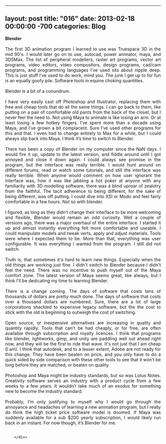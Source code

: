 
---
layout: post
title: "016"
date: 2013-02-18 00:00:00 -700
categories: Blog
---
<div class="blog-content">
				<div class="paragraph" style="text-align:justify;"><strong>Blender</strong><br><br>The first 3D animation program I learned to use was Truespace 3D in the mid 90's. I would later go on to use, autocad, power animator, maya, and 3DSMax. The list of peripheral modellers, raster art programs, vector art programs, video editors, video compositors, design programs, cad/cam programs, and programming languages I've used sits about nipple deep. This is just stuff I&rsquo;ve used to do work, mind you. The junk I get up to for fun is an equally goofy pile. Software tools in equine choking quantities. <br><br>Blender is a bit of a conundrum. <br><br>I have very easily cast off Photoshop and Illustrator, replacing them with free and cheap tools that do all the same things. I can go back to them, like putting on a pair of comfortable old pants from the back of the closet, but I never feel the need to. Not using Maya to animate is like losing an arm. Or at least losing a few hotkey fingers. I&rsquo;ve spent more than a decade using Maya, and I&rsquo;ve grown a bit complacent. Sure I&rsquo;ve used other programs for this and that. I even had to change entirely to Max for a while, but I could always slip back into Maya. I think it&rsquo;s time to switch to Blender. <br><br>There has been a copy of Blender on my computer since the NaN days. I would fire it up, update to the latest version, and fiddle around until I got annoyed and close it down again. I could always see promise in the program, but the interface was really terrible. I would hunt around on different forums, read or watch some tutorials, and still the interface was really terrible. When anyone would comment on how user ignorant the interface was, how it was like jabbing a hot poker at anyone with any familiarity with 3D modelling software, there was a blind uproar of zealotry from the faithful. The tacit adherence to being different, for the sake of being different, was off putting. I could dive into XSI or Modo and feel fairly comfortable in a few hours. Not so with blender. <br><br>I figured, as long as they didn&rsquo;t change their interface to be more welcoming and flexible, Blender would remain an odd curiosity. Well a couple of versions ago, there was a major overhaul of the entire interface. I started it up and almost instantly everything felt more comfortable and useable. I could manipulate models and tweak verts, apply and adjust materials. Tools were where I expected them to be. More than that, everything was user configurable. It was everything I wanted from the program. I still did not switch. <br><br>Truth is, that sometimes it's hard to learn new things. Especially when the old things are working just fine. I didn't switch to Blender because I didn't feel the need. There was no incentive to push myself out of the Maya comfort zone. The latest version of Maya seems great, like always, but I think I'll be dedicating my time to learning Blender. <br><br>There is a change coming. The days of software that costs tens of thousands of dollars are pretty much done. The days of software that costs over a thousand dollars are numbered. Sure, there are a lot of large corporations shackled to expensive legacy software, but the the cost to stick with the old is beginning to outweigh the cost of switching. <br><br>Open source, or inexpensive alternatives are increasing in quality and quantity rapidly. Tools that can't be had cheaply, or for free, are often available through subscription and royalty licences. I think that programs like blender, lightworks, gimp, and unity are paddling well out ahead right now, and they will be the first to ride that wave. It's not just that I am cheap (I am). I think that autodesk, and to a lesser extent, Adobe are not ready for this change. They have been beaten on price, and you only have to do a quick sided by side comparison with these other tools to see that it won&rsquo;t be long before they are matched, or beaten on quality. <br><br>Photoshop and Maya might be industry standards, but so was Lotus Notes. Creativity software serves an industry with a product cycle from a few weeks to a few years. It wouldn&rsquo;t take much of an exodus for something new to become the industry standard. <br><br>Probably, I&rsquo;m only justifying to myself why I would go through the annoyance and headaches of learning a new animation program, but I really do think the high ticket price software model is doomed. If Maya was suddenly available for a sub $200 yearly subscription, I would likely run back in an instant. For now though, it&rsquo;s Blender for me. <br><br></div>

		</div>
        